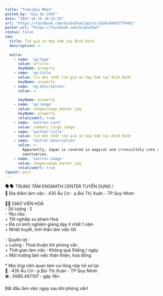 ```yaml
---
title: "Toán|Quy Nhơn"
posted_by: "Gia Sư Chất"
date: "2021-10-19 18:25:25"
url: "https://facebook.com/GiaSuChat/posts/1824240427776461"
poster_url: "https://facebook.com/GiaSuChat"
status: false
seo:
  title: Tìm gia sư dạy kèm tại Bình Định
  description: >-
    
  extra:
    - name: 'og:type'
      value: article
      keyName: property
    - name: 'og:title'
      value: Tin mới nhất tìm gia sư dạy kèm tại Bình Định
      keyName: property
    - name: 'og:description'
      value: >-
        
      keyName: property
    - name: 'og:image'
      value: images/page_banner.jpg
      keyName: property
      relativeUrl: true
    - name: 'twitter:card'
      value: summary_large_image
    - name: 'twitter:title'
      value: Tin mới nhất tìm gia sư dạy kèm tại Bình Định
    - name: 'twitter:description'
      value: >-
        Apparently, Japan is covered in magical and irresistibly cute animal
        sanctuaries.
    - name: 'twitter:image'
      value: images/page_banner.jpg
      relativeUrl: true
layout: post
---
```

🗣🗣 TRUNG TÂM ENGMATH CENTER TUYỂN DỤNG !<br>🏣 Địa điểm làm việc : 435 Âu Cơ - p.Bùi Thị Xuân - TP Quy Nhơn<br><br>👷‍♀️ GIÁO VIÊN HOÁ<br>- Số lượng : 2<br>- Yêu cầu:<br>+ Tốt nghiệp sư phạm Hoá<br>+ Đã có kinh nghiệm giảng dạy ít nhất 1 năm<br>+ Nhiệt huyết, tinh thần làm việc tốt<br><br>- Quyền lợi :<br>+ Lương : Thoả thuận khi phỏng vấn<br>+ Thời gian làm việc : Không quá 5tiếng / ngày<br>+ Môi trường làm việc thân thiện, hoà đồng<br><br>* Mọi ứng viên quan tâm vui lòng nộp hồ sơ tại:<br>🏣 : 435 Âu Cơ - p.Bùi Thị Xuân - TP Quy Nhơn<br>☎️ : 0985.497.107 - gặp Yến<br><br>Bắt đầu làm việc ngay sau khi phỏng vấn!
